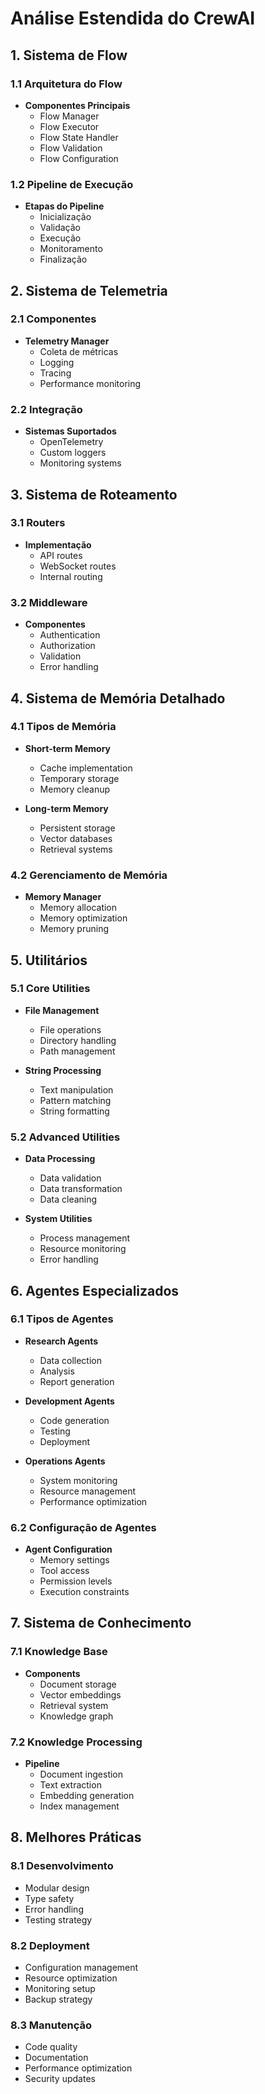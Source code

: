 # Análise Estendida do CrewAI

## 1. Sistema de Flow

### 1.1 Arquitetura do Flow
- **Componentes Principais**
  - Flow Manager
  - Flow Executor
  - Flow State Handler
  - Flow Validation
  - Flow Configuration

### 1.2 Pipeline de Execução
- **Etapas do Pipeline**
  - Inicialização
  - Validação
  - Execução
  - Monitoramento
  - Finalização

## 2. Sistema de Telemetria

### 2.1 Componentes
- **Telemetry Manager**
  - Coleta de métricas
  - Logging
  - Tracing
  - Performance monitoring

### 2.2 Integração
- **Sistemas Suportados**
  - OpenTelemetry
  - Custom loggers
  - Monitoring systems

## 3. Sistema de Roteamento

### 3.1 Routers
- **Implementação**
  - API routes
  - WebSocket routes
  - Internal routing

### 3.2 Middleware
- **Componentes**
  - Authentication
  - Authorization
  - Validation
  - Error handling

## 4. Sistema de Memória Detalhado

### 4.1 Tipos de Memória
- **Short-term Memory**
  - Cache implementation
  - Temporary storage
  - Memory cleanup

- **Long-term Memory**
  - Persistent storage
  - Vector databases
  - Retrieval systems

### 4.2 Gerenciamento de Memória
- **Memory Manager**
  - Memory allocation
  - Memory optimization
  - Memory pruning

## 5. Utilitários

### 5.1 Core Utilities
- **File Management**
  - File operations
  - Directory handling
  - Path management

- **String Processing**
  - Text manipulation
  - Pattern matching
  - String formatting

### 5.2 Advanced Utilities
- **Data Processing**
  - Data validation
  - Data transformation
  - Data cleaning

- **System Utilities**
  - Process management
  - Resource monitoring
  - Error handling

## 6. Agentes Especializados

### 6.1 Tipos de Agentes
- **Research Agents**
  - Data collection
  - Analysis
  - Report generation

- **Development Agents**
  - Code generation
  - Testing
  - Deployment

- **Operations Agents**
  - System monitoring
  - Resource management
  - Performance optimization

### 6.2 Configuração de Agentes
- **Agent Configuration**
  - Memory settings
  - Tool access
  - Permission levels
  - Execution constraints

## 7. Sistema de Conhecimento

### 7.1 Knowledge Base
- **Components**
  - Document storage
  - Vector embeddings
  - Retrieval system
  - Knowledge graph

### 7.2 Knowledge Processing
- **Pipeline**
  - Document ingestion
  - Text extraction
  - Embedding generation
  - Index management

## 8. Melhores Práticas

### 8.1 Desenvolvimento
- Modular design
- Type safety
- Error handling
- Testing strategy

### 8.2 Deployment
- Configuration management
- Resource optimization
- Monitoring setup
- Backup strategy

### 8.3 Manutenção
- Code quality
- Documentation
- Performance optimization
- Security updates
